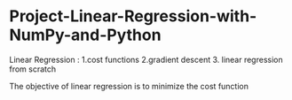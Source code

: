 # Project-Linear-Regression-with-NumPy-and-Python

Linear Regression : 1.cost functions  2.gradient descent 3. linear regression from scratch

The objective of linear regression is to minimize the cost function
